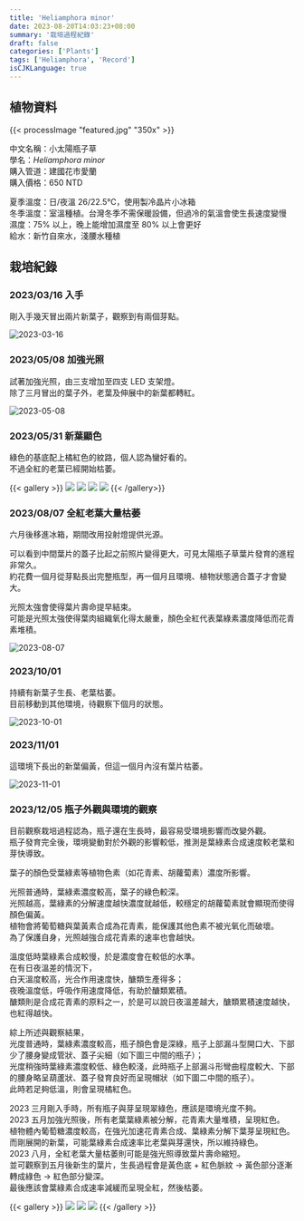 ```yaml
---
title: 'Heliamphora minor'
date: 2023-08-20T14:03:23+08:00
summary: '栽培過程紀錄'
draft: false
categories: ['Plants']
tags: ['Heliamphora', 'Record']
isCJKLanguage: true
---
```


## 植物資料

{{< processImage "featured.jpg" "350x" >}}

中文名稱：小太陽瓶子草  
學名：*Heliamphora minor*  
購入管道：建國花市愛蘭  
購入價格：650 NTD

夏季溫度：日/夜溫 26/22.5℃，使用製冷晶片小冰箱  
冬季溫度：室溫種植。台灣冬季不需保暖設備，但過冷的氣溫會使生長速度變慢  
濕度：75% 以上，晚上能增加濕度至 80% 以上會更好  
給水：新竹自來水，淺腰水種植  

## 栽培紀錄

### 2023/03/16 入手

剛入手幾天冒出兩片新葉子，觀察到有兩個芽點。

![2023-03-16](./images/2023-03-16.jpg '兩個芽點')

### 2023/05/08 加強光照

試著加強光照，由三支增加至四支 LED 支架燈。  
除了三月冒出的葉子外，老葉及伸展中的新葉都轉紅。

![2023-05-08](./images/2023-05-08.jpg '老葉及芽點顯色')

### 2023/05/31 新葉顯色

綠色的基底配上橘紅色的紋路，個人認為蠻好看的。  
不過全紅的老葉已經開始枯萎。

{{< gallery >}}
  <img src="./images/2023-05-27.jpg" class="grid-w50" />
  <img src="./images/2023-05-31.jpg" class="grid-w50" />
  <img src="./images/2023-06-13.jpg" class="grid-w50" />
  <img src="./images/2023-06-01.jpg" class="grid-w50" />
{{< /gallery>}}

### 2023/08/07 全紅老葉大量枯萎

六月後移進冰箱，期間改用投射燈提供光源。

可以看到中間葉片的蓋子比起之前照片變得更大，可見太陽瓶子草葉片發育的進程非常久。  
約花費一個月從芽點長出完整瓶型，再一個月且環境、植物狀態適合蓋子才會變大。  

光照太強會使得葉片壽命提早結束。  
可能是光照太強使得葉肉組織氧化得太嚴重，顏色全紅代表葉綠素濃度降低而花青素堆積。  

![2023-08-07](./images/2023-08-07.jpg '老葉大量枯萎')

### 2023/10/01

持續有新葉子生長、老葉枯萎。  
目前移動到其他環境，待觀察下個月的狀態。  

![2023-10-01](./images/2023-10-01.jpg)

### 2023/11/01

這環境下長出的新葉偏黃，但這一個月內沒有葉片枯萎。  

![2023-11-01](./images/2023-11-01.jpg)

### 2023/12/05 瓶子外觀與環境的觀察

目前觀察栽培過程認為，瓶子還在生長時，最容易受環境影響而改變外觀。  
瓶子發育完全後，環境變動對於外觀的影響較低，推測是葉綠素合成速度較老葉和芽快導致。  

葉子的顏色受葉綠素等植物色素（如花青素、胡蘿蔔素）濃度所影響。  

光照普通時，葉綠素濃度較高，葉子的綠色較深。  
光照越高，葉綠素的分解速度越快濃度就越低，較穩定的胡蘿蔔素就會顯現而使得顏色偏黃。  
植物會將葡萄糖與葉黃素合成為花青素，能保護其他色素不被光氧化而破壞。  
為了保護自身，光照越強合成花青素的速率也會越快。  

溫度低時葉綠素合成較慢，於是濃度會在較低的水準。  
在有日夜溫差的情況下，  
白天溫度較高，光合作用速度快，醣類生產得多；  
夜晚溫度低，呼吸作用速度降低，有助於醣類累積。  
醣類則是合成花青素的原料之一，於是可以說日夜溫差越大，醣類累積速度越快，也紅得越快。  

綜上所述與觀察結果，  
光度普通時，葉綠素濃度較高，瓶子顏色會是深綠，瓶子上部漏斗型開口大、下部少了腰身變成管狀、蓋子尖細（如下圖三中間的瓶子）；  
光度稍強時葉綠素濃度較低、綠色較淺，此時瓶子上部漏斗形彎曲程度較大、下部的腰身略呈葫蘆狀、蓋子發育良好而呈現帽狀（如下圖二中間的瓶子）。  
此時若足夠低溫，則會呈現橘紅色。  

2023 三月剛入手時，所有瓶子與芽呈現翠綠色，應該是環境光度不夠。  
2023 五月加強光照後，所有老葉葉綠素被分解，花青素大量堆積，呈現紅色。  
植物體內葡萄糖濃度較高，在強光加速花青素合成、葉綠素分解下葉芽呈現紅色。  
而剛展開的新葉，可能葉綠素合成速率比老葉與芽還快，所以維持綠色。  
2023 八月，全紅老葉大量枯萎則可能是強光照導致葉片壽命縮短。  
並可觀察到五月後新生的葉片，生長過程會是黃色底 + 紅色脈紋 → 黃色部分逐漸轉成綠色 → 紅色部分變深。  
最後應該會葉綠素合成速率減緩而呈現全紅，然後枯萎。  

{{< gallery >}}
  <img src="./images/2023-12-05(1).jpg" class="grid-w33">
  <img src="./images/2023-12-05(2).jpg" class="grid-w33">
  <img src="./images/2023-12-05(3).jpg" class="grid-w33">
{{< /gallery >}}
